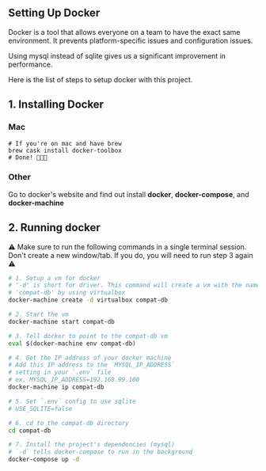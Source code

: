 ## Setting Up Docker

Docker is a tool that allows everyone on a team to have the exact same environment. It prevents platform-specific issues and configuration issues.

Using mysql instead of sqlite gives us a significant improvement in performance.

Here is the list of steps to setup docker with this project.


## 1. Installing Docker

### Mac
```
# If you're on mac and have brew
brew cask install docker-toolbox
# Done! 🎉🎉🎉
```

### Other
Go to docker's website and find out install **docker**, **docker-compose**, and **docker-machine**


## 2. Running docker

⚠️ Make sure to run the following commands in a single terminal session. Don't create a new window/tab. If you do, you will need to run step 3 again ⚠️

```bash
# 1. Setup a vm for docker
# '-d' is short for driver. This command will create a vm with the name of
# 'compat-db' by using virtualbox
docker-machine create -d virtualbox compat-db

# 2. Start the vm
docker-machine start compat-db

# 3. Tell docker to point to the compat-db vm
eval $(docker-machine env compat-db)

# 4. Get the IP address of your docker machine
# Add this IP address to the `MYSQL_IP_ADDRESS`
# setting in your `.env` file
# ex. MYSQL_IP_ADDRESS=192.168.99.100
docker-machine ip compat-db

# 5. Set `.env` config to use sqlite
# USE_SQLITE=false

# 6. cd to the compat-db directory
cd compat-db

# 7. Install the project's dependencies (mysql)
# `-d` tells docker-compose to run in the background
docker-compose up -d
```
